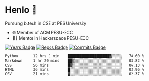 
# Henlo 🌊

Pursuing b.tech in CSE at PES University

 - 🌐 Member of ACM PESU-ECC
 - 👨‍💻 Mentor in Hackerspace PESU-ECC

 [![Years Badge](https://badges.pufler.dev/years/bwaklog)](https://badges.pufler.dev) 
 [![Repos Badge](https://badges.pufler.dev/repos/bwaklog)](https://badges.pufler.dev)
 [![Commits Badge](https://badges.pufler.dev/commits/monthly/bwaklog)](https://badges.pufler.dev)

<!--START_SECTION:waka-->

```txt
Python       12 hrs 1 min    ███████████████████▓░░░░░   78.60 %
Markdown     1 hr 20 mins    ██▒░░░░░░░░░░░░░░░░░░░░░░   08.82 %
CSS          56 mins         █▓░░░░░░░░░░░░░░░░░░░░░░░   06.13 %
HTML         36 mins         █░░░░░░░░░░░░░░░░░░░░░░░░   03.96 %
CSV          21 mins         ▓░░░░░░░░░░░░░░░░░░░░░░░░   02.37 %
```

<!--END_SECTION:waka-->
